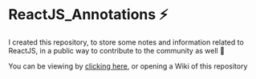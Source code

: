 # ReactJS_Annotations ⚡

I created this repository, to store some notes and information related to ReactJS, in a public way to contribute to the community as well 🚀

You can be viewing by [clicking here](https://github.com/joaopelisson/ReactJS_Annotations/wiki/Home-%F0%9F%8F%A1), or opening a Wiki of this repository

